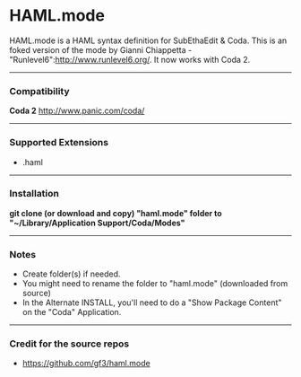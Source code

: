 # HAML.mode

HAML.mode is a HAML syntax definition for SubEthaEdit & Coda. This is an foked version of the mode by Gianni Chiappetta - "Runlevel6":http://www.runlevel6.org/. It now works with Coda 2.

---
### Compatibility

**Coda 2** http://www.panic.com/coda/

---
### Supported Extensions

 + .haml

---
### Installation

**git clone (or download and copy) "haml.mode" folder to "~/Library/Application Support/Coda/Modes"**

---
### Notes

  + Create folder(s) if needed.
  + You might need to rename the folder to "haml.mode" (downloaded from source)
  + In the Alternate INSTALL, you'll need to do a "Show Package Content" on the "Coda" Application.

---
### Credit for the source repos

  + https://github.com/gf3/haml.mode
